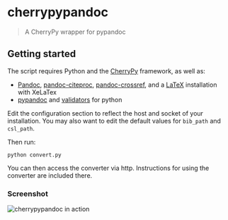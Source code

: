 
# cherrypypandoc
> A CherryPy wrapper for pypandoc

## Getting started

The script requires Python and the [CherryPy](https://cherrypy.org) framework, as well as:
* [Pandoc](http://pandoc.org), [pandoc-citeproc](https://github.com/jgm/pandoc-citeproc), [pandoc-crossref](https://github.com/lierdakil/pandoc-crossref), and a [LaTeX](https://www.tug.org/begin.html) installation with XeLaTex
* [pypandoc](https://github.com/bebraw/pypandoc) and [validators](https://github.com/kvesteri/validators) for python

Edit the configuration section to reflect the host and socket of your installation. You may also want to edit the default values for `bib_path` and `csl_path`.

Then run:

```shell
python convert.py
```

You can then access the converter via http. Instructions for using the converter are included there.

### Screenshot

![cherrypypandoc in action](https://raw.githubusercontent.com/tweedyflanigan/cherrypypandoc/master/Screenshot.png)

